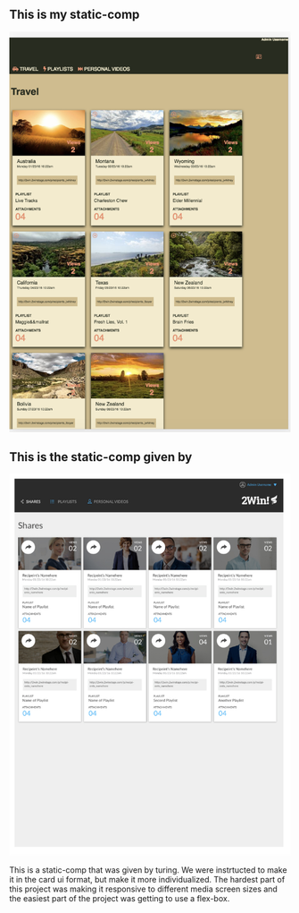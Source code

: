 <h2> This is my static-comp</h2>
<img src="Images/myComp.png">
<h2> This is the static-comp given by</h2>
<img src="Images/comp.png">

<p>This is a static-comp that was given by turing. We were instrtucted to make it in the card ui format, but make it more individualized. The hardest part of this project was making it responsive to different media screen sizes and the easiest part of the project was getting to use a flex-box.</p>